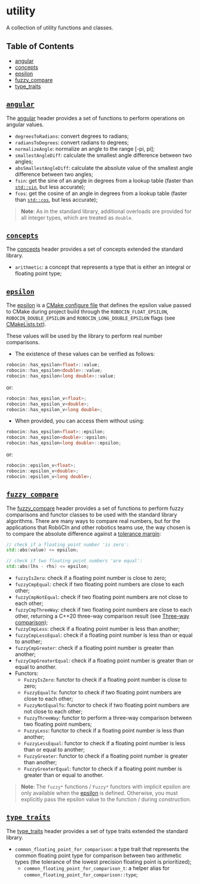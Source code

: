 # utility

A collection of utility functions and classes.

## Table of Contents

- [angular](#angular)
- [concepts](#concepts)
- [epsilon](#epsilon)
- [fuzzy_compare](#fuzzy_compare)
- [type_traits](#type_traits)

<a name="angular"></a>

## [`angular`](angular.h)

The [angular](angular.h) header provides a set of functions to perform operations on angular values.

- `degreesToRadians`: convert degrees to radians;
- `radiansToDegrees`: convert radians to degrees;
- `normalizeAngle`: normalize an angle to the range [-pi, pi];
- `smallestAngleDiff`: calculate the smallest angle difference between two angles;
- `absSmallestAngleDiff`: calculate the absolute value of the smallest angle difference between two angles;
- `fsin`: get the sine of an angle in degrees from a lookup table (faster
  than [`std::sin`](https://en.cppreference.com/w/cpp/numeric/math/sin), but less accurate);
- `fcos`: get the cosine of an angle in degrees from a lookup table (faster
  than [`std::cos`](https://en.cppreference.com/w/cpp/numeric/math/cos), but less accurate);

> **Note**: As in the standard library, additional overloads are provided for all integer types, which are treated
> as `double`.

<a name="concepts"></a>

## [`concepts`](concepts.h)

The [concepts](concepts.h) header provides a set of concepts extended the standard library.

- `arithmetic`: a concept that represents a type that is either an integral or floating point type;

<a name="epsilon"></a>

## [`epsilon`](epsilon.h.in)

The [epsilon](epsilon.h.in) is a [CMake configure file](https://cmake.org/cmake/help/latest/command/configure_file.html)
that defines the epsilon value passed to CMake during project build through the `ROBOCIN_FLOAT_EPSILON`,
`ROBOCIN_DOUBLE_EPSILON` and `ROBOCIN_LONG_DOUBLE_EPSILON` flags (see [CMakeLists.txt](CMakeLists.txt)).

These values will be used by the library to perform real number comparisons.

* The existence of these values can be verified as follows:

```cpp
robocin::has_epsilon<float>::value;
robocin::has_epsilon<double>::value;
robocin::has_epsilon<long double>::value;
```

or:

```cpp
robocin::has_epsilon_v<float>;
robocin::has_epsilon_v<double>;
robocin::has_epsilon_v<long double>;
```

* When provided, you can access them without using:

```cpp
robocin::has_epsilon<float>::epsilon;
robocin::has_epsilon<double>::epsilon;
robocin::has_epsilon<long double>::epsilon;
```

or:

```cpp
robocin::epsilon_v<float>;
robocin::epsilon_v<double>;
robocin::epsilon_v<long double>;
```

<a name="fuzzy_compare"></a>

## [`fuzzy_compare`](fuzzy_compare.h)

The [fuzzy_compare](fuzzy_compare.h) header provides a set of functions to perform fuzzy comparisons and functor classes
to be used with the standard library algorithms. There are many ways to compare real numbers, but for the applications
that RobôCIn and other robotics teams use, the way chosen is to compare the absolute difference against
a [tolerance margin](#epsilon):

```cpp
// check if a floating point number 'is zero':
std::abs(value) <= epsilon;

// check if two floating point numbers 'are equal':
std::abs(lhs - rhs) <= epsilon;
```

- `fuzzyIsZero`: check if a floating point number is close to zero;
- `fuzzyCmpEqual`: check if two floating point numbers are close to each other;
- `fuzzyCmpNotEqual`: check if two floating point numbers are not close to each other;
- `fuzzyCmpThreeWay`: check if two floating point numbers are close to each other, returning a C++20 three-way
  comparison result (see
  [Three-way comparison](https://en.cppreference.com/w/cpp/language/operator_comparison#Three-way_comparison));
- `fuzzyCmpLess`: check if a floating point number is less than another;
- `fuzzyCmpLessEqual`: check if a floating point number is less than or equal to another;
- `fuzzyCmpGreater`: check if a floating point number is greater than another;
- `fuzzyCmpGreaterEqual`: check if a floating point number is greater than or equal to another.
- Functors:
    - `FuzzyIsZero`: functor to check if a floating point number is close to zero;
    - `FuzzyEqualTo`: functor to check if two floating point numbers are close to each other;
    - `FuzzyNotEqualTo`: functor to check if two floating point numbers are not close to each other;
    - `FuzzyThreeWay`: functor to perform a three-way comparison between two floating point numbers;
    - `FuzzyLess`: functor to check if a floating point number is less than another;
    - `FuzzyLessEqual`: functor to check if a floating point number is less than or equal to another;
    - `FuzzyGreater`: functor to check if a floating point number is greater than another;
    - `FuzzyGreaterEqual`: functor to check if a floating point number is greater than or equal to another.

> **Note**: The `fuzzy*` functions / `Fuzzy*` functors with implicit epsilon are only available when
> the [epsilon](#epsilon) is defined.
> Otherwise, you must explicitly pass the epsilon value to the function / during construction.

<a name="type_traits"></a>

## [`type_traits`](type_traits.h)

The [type_traits](type_traits.h) header provides a set of type traits extended the standard library.

- `common_floating_point_for_comparison`: a type trait that represents the common floating point type for comparison
  between two arithmetic types (the tolerance of the lowest precision floating point is prioritized);
  - `common_floating_point_for_comparison_t`: a helper alias for `common_floating_point_for_comparison::type`;
